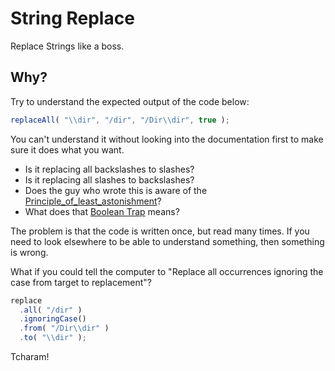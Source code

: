# String Replace

Replace Strings like a boss.

## Why?

Try to understand the expected output of the code below:

```javascript
replaceAll( "\\dir", "/dir", "/Dir\\dir", true );
```

You can't understand it without looking into the documentation first to make sure it does what you want.

* Is it replacing all backslashes to slashes?
* Is it replacing all slashes to backslashes?
* Does the guy who wrote this is aware of the [Principle_of_least_astonishment](https://en.wikipedia.org/wiki/Principle_of_least_astonishment)?
* What does that [Boolean Trap](http://ariya.ofilabs.com/2011/08/hall-of-api-shame-boolean-trap.html) means?

The problem is that the code is written once, but read many times. If you need
to look elsewhere to be able to understand something, then something is wrong.

What if you could tell the computer to "Replace all occurrences ignoring the case from target to replacement"?

```javascript
replace
  .all( "/dir" )
  .ignoringCase()
  .from( "/Dir\\dir" )
  .to( "\\dir" );
```

Tcharam!
